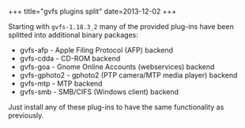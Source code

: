+++
title="gvfs plugins split"
date=2013-12-02
+++

Starting with `gvfs-1.18.3_2` many of the provided plug-ins have been splitted
into additional binary packages:

 - gvfs-afp - Apple Filing Protocol (AFP) backend
 - gvfs-cdda - CD-ROM backend
 - gvfs-goa - Gnome Online Accounts (webservices) backend
 - gvfs-gphoto2 - gphoto2 (PTP camera/MTP media player) backend
 - gvfs-mtp - MTP backend
 - gvfs-smb - SMB/CIFS (Windows client) backend

Just install any of these plug-ins to have the same functionality as previously.
